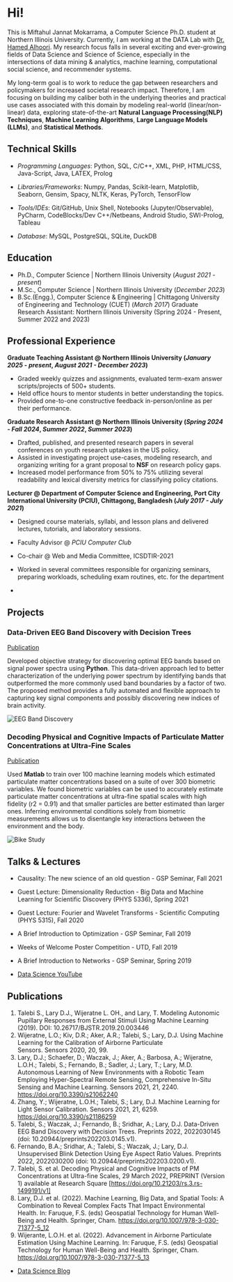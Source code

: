 # Hi!

This is Miftahul Jannat Mokarrama, a Computer Science Ph.D. student at Northern Illinois University. Currently, I am working at the DATA Lab with [Dr. Hamed Alhoori](https://alhoori.github.io/). My research focus falls in several exciting and ever-growing fields of Data Science and Science of Science, especially in the intersections of data mining & analytics, machine learning, computational social science, and recommender systems. 

My long-term goal is to work to reduce the gap between researchers and policymakers for increased societal research impact. Therefore, I am focusing on building my caliber both in the underlying theories and practical use cases associated with this domain by modeling real-world (linear/non-linear) data, exploring state-of-the-art **Natural Language Processing(NLP) Techniques**, **Machine Learning Algorithms**, **Large Language Models (LLMs)**, and **Statistical Methods**. 

## Technical Skills

 - _Programming Languages_: Python, SQL, C/C++, XML, PHP, HTML/CSS, Java-Script, Java, LATEX, Prolog

 - _Libraries/Frameworks_: Numpy, Pandas, Scikit-learn, Matplotlib, Seaborn, Gensim, Spacy, NLTK, Keras, PyTorch, TensorFlow

 - _Tools/IDEs_: Git/GitHub, Unix Shell, Notebooks (Jupyter/Observable), PyCharm, CodeBlocks/Dev C++/Netbeans, Android Studio, SWI-Prolog, Tableau

 - _Database_: MySQL, PostgreSQL, SQLite, DuckDB

## Education
- Ph.D., Computer Science | Northern Illinois University (_August 2021 - present_)							
- M.Sc., Computer Science	| Northern Illinois University (_December 2023_)	 			        		
- B.Sc.(Engg.), Computer Science & Engineering |  Chittagong University of Engineering and Technology (CUET) (_March 2017_)
Graduate Research Assistant: Northern Illinois University (Spring 2024 - Present, Summer 2022 and 2023)

## Professional Experience 
**Graduate Teaching Assistant @ Northern Illinois University (_January 2025 - present_, _August 2021 - December 2023_)**
- Graded weekly quizzes and assignments, evaluated term-exam answer scripts/projects of 500+ students.
- Held office hours to mentor students in better understanding the topics.
- Provided one-to-one constructive feedback in-person/online as per their performance.
  
**Graduate Research Assistant @ Northern Illinois University (_Spring 2024 - Fall 2024_, _Summer 2022_, _Summer 2023_)**
- Drafted, published, and presented research papers in several conferences on youth research uptakes in the US policy.
- Assisted in investigating project use-cases, modeling research, and organizing writing for a grant proposal to **NSF** on research policy gaps.
- Increased model performance from 50% to 75% utilizing several readability and lexical diversity metrics for classifying policy citations.
  
**Lecturer @ Department of Computer Science and Engineering, Port City International University (PCIU), Chittagong, Bangladesh (_July 2017 - July 2021_)**
- Designed course materials, syllabi, and lesson plans and delivered lectures, tutorials, and laboratory sessions.
- Faculty Advisor @ _PCIU Computer Club_
- Co-chair @ Web and Media Committee, ICSDTIR-2021
- Worked in several committees responsible for organizing seminars, preparing workloads, scheduling exam routines, etc. for the department

- 

## Projects
### Data-Driven EEG Band Discovery with Decision Trees
[Publication](https://www.mdpi.com/1424-8220/22/8/3048)

Developed objective strategy for discovering optimal EEG bands based on signal power spectra using **Python**. This data-driven approach led to better characterization of the underlying power spectrum by identifying bands that outperformed the more commonly used band boundaries by a factor of two. The proposed method provides a fully automated and flexible approach to capturing key signal components and possibly discovering new indices of brain activity.

![EEG Band Discovery](/assets/img/eeg_band_discovery.jpeg)

### Decoding Physical and Cognitive Impacts of Particulate Matter Concentrations at Ultra-Fine Scales
[Publication](https://www.mdpi.com/1424-8220/22/11/4240)

Used **Matlab** to train over 100 machine learning models which estimated particulate matter concentrations based on a suite of over 300 biometric variables. We found biometric variables can be used to accurately estimate particulate matter concentrations at ultra-fine spatial scales with high fidelity (r2 = 0.91) and that smaller particles are better estimated than larger ones. Inferring environmental conditions solely from biometric measurements allows us to disentangle key interactions between the environment and the body.

![Bike Study](/assets/img/bike_study.jpeg)

## Talks & Lectures
- Causality: The new science of an old question - GSP Seminar, Fall 2021
- Guest Lecture: Dimensionality Reduction - Big Data and Machine Learning for Scientific Discovery (PHYS 5336), Spring 2021
- Guest Lecture: Fourier and Wavelet Transforms - Scientific Computing (PHYS 5315), Fall 2020
- A Brief Introduction to Optimization - GSP Seminar, Fall 2019
- Weeks of Welcome Poster Competition - UTD, Fall 2019
- A Brief Introduction to Networks - GSP Seminar, Spring 2019

- [Data Science YouTube](https://www.youtube.com/channel/UCa9gErQ9AE5jT2DZLjXBIdA)

## Publications
1. Talebi S., Lary D.J., Wijeratne L. OH., and Lary, T. Modeling Autonomic Pupillary Responses from External Stimuli Using Machine Learning (2019). DOI: 10.26717/BJSTR.2019.20.003446
2. Wijeratne, L.O.; Kiv, D.R.; Aker, A.R.; Talebi, S.; Lary, D.J. Using Machine Learning for the Calibration of Airborne Particulate Sensors. Sensors 2020, 20, 99.
3. Lary, D.J.; Schaefer, D.; Waczak, J.; Aker, A.; Barbosa, A.; Wijeratne, L.O.H.; Talebi, S.; Fernando, B.; Sadler, J.; Lary, T.; Lary, M.D. Autonomous Learning of New Environments with a Robotic Team Employing Hyper-Spectral Remote Sensing, Comprehensive In-Situ Sensing and Machine Learning. Sensors 2021, 21, 2240. https://doi.org/10.3390/s21062240
4. Zhang, Y.; Wijeratne, L.O.H.; Talebi, S.; Lary, D.J. Machine Learning for Light Sensor Calibration. Sensors 2021, 21, 6259. https://doi.org/10.3390/s21186259
5. Talebi, S.; Waczak, J.; Fernando, B.; Sridhar, A.; Lary, D.J. Data-Driven EEG Band Discovery with Decision Trees. Preprints 2022, 2022030145 (doi: 10.20944/preprints202203.0145.v1).
6. Fernando, B.A.; Sridhar, A.; Talebi, S.; Waczak, J.; Lary, D.J. Unsupervised Blink Detection Using Eye Aspect Ratio Values. Preprints 2022, 2022030200 (doi: 10.20944/preprints202203.0200.v1).
7. Talebi, S. et al. Decoding Physical and Cognitive Impacts of PM Concentrations at Ultra-fine Scales, 29 March 2022, PREPRINT (Version 1) available at Research Square [https://doi.org/10.21203/rs.3.rs-1499191/v1]
8. Lary, D.J. et al. (2022). Machine Learning, Big Data, and Spatial Tools: A Combination to Reveal Complex Facts That Impact Environmental Health. In: Faruque, F.S. (eds) Geospatial Technology for Human Well-Being and Health. Springer, Cham. https://doi.org/10.1007/978-3-030-71377-5_12
9. Wijerante, L.O.H. et al. (2022). Advancement in Airborne Particulate Estimation Using Machine Learning. In: Faruque, F.S. (eds) Geospatial Technology for Human Well-Being and Health. Springer, Cham. https://doi.org/10.1007/978-3-030-71377-5_13

- [Data Science Blog](https://medium.com/@shawhin)
